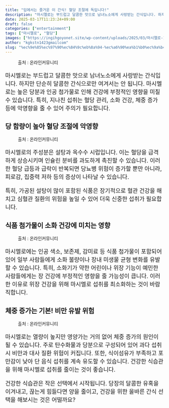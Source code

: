 ```yaml
---
title: "입에서는 즐거운 이 간식! 혈당 조절에 독입니다!"
description: "마시멜로는 부드럽고 달콤한 맛으로 남녀노소에게 사랑받는 간식입니다. 하지만 단순히 달콤한 간식으로만 여겨서는 안 됩니다. 마시멜로는 높은 당분과 인공 첨가물로 인해 건강에 부정적인 영향을 미칠 수 있습니다. 특히, 지나친 섭취는 혈당 관리, 소화 건강, 체중 증가 등에"
date: 2025-03-17T11:23:24+09:00
draft: false
categories: ["entertainment"]
tags: ["마시멜로", "혈당"]
images: ["https://ingihgoyonet.site/wp-content/uploads/2025/03/마시멜로-1024x683.jpg", "https://ingihgoyonet.site/wp-content/uploads/2025/03/마시멜로우-1024x683.jpg", "https://ingihgoyonet.site/wp-content/uploads/2025/03/마시멜로-당분-1024x683.jpg", "https://ingihgoyonet.site/wp-content/uploads/2025/03/혈당-1024x683.jpg"]
author: "kgkstn1423gmailcom"
slug: "%ec%9e%85%ec%97%90%ec%84%9c%eb%8a%94-%ec%a6%90%ea%b1%b0%ec%9a%b4-%ec%9d%b4-%ea%b0%84%ec%8b%9d-%ed%98%88%eb%8b%b9-%ec%a1%b0%ec%a0%88%ec%97%90-%eb%8f%85%ec%9e%85%eb%8b%88%eb%8b%a4"
---
```


<figure ><img src="https://ingihgoyonet.site/wp-content/uploads/2025/03/마시멜로-1024x683.jpg" alt="" style="aspect-ratio:16/9;object-fit:cover"/><figcaption >출처 : 온라인커뮤니티</figcaption></figure> <p style="font-size:18px">마시멜로는 부드럽고 달콤한 맛으로 남녀노소에게 사랑받는 간식입니다. 하지만 단순히 달콤한 간식으로만 여겨서는 안 됩니다. 마시멜로는 높은 당분과 인공 첨가물로 인해 건강에 부정적인 영향을 미칠 수 있습니다. 특히, 지나친 섭취는 혈당 관리, 소화 건강, 체중 증가 등에 악영향을 줄 수 있어 주의가 필요합니다.</p> <h2 >당 함량이 높아 혈당 조절에 악영향</h2> <figure ><img src="https://ingihgoyonet.site/wp-content/uploads/2025/03/마시멜로우-1024x683.jpg" alt="" style="aspect-ratio:16/9;object-fit:cover"/><figcaption >출처 : 온라인커뮤니티</figcaption></figure> <p style="font-size:18px">마시멜로의 주성분은 설탕과 옥수수 시럽입니다. 이는 혈당을 급격하게 상승시키며 인슐린 분비를 과도하게 촉진할 수 있습니다. 이러한 혈당 급등과 급락이 반복되면 당뇨병 위험이 증가할 뿐만 아니라, 피로감, 집중력 저하 등의 증상이 나타날 수 있습니다.</p> <p style="font-size:18px">특히, 가공된 설탕이 많이 포함된 식품은 장기적으로 혈관 건강을 해치고 심혈관 질환의 위험을 높일 수 있어 더욱 신중한 섭취가 필요합니다.</p> <h2 >식품 첨가물이 소화 건강에 미치는 영향</h2> <figure ><img src="https://ingihgoyonet.site/wp-content/uploads/2025/03/마시멜로-당분-1024x683.jpg" alt="" style="aspect-ratio:16/9;object-fit:cover"/><figcaption >출처 : 온라인커뮤니티</figcaption></figure> <p style="font-size:18px">마시멜로에는 인공 색소, 보존제, 감미료 등 식품 첨가물이 포함되어 있어 일부 사람들에게 소화 불량이나 장내 미생물 균형 변화를 유발할 수 있습니다. 특히, 소화기가 약한 어린이나 위장 기능이 예민한 사람들에게는 장 건강에 부정적인 영향을 줄 가능성이 큽니다. 이러한 이유로 위장 건강을 위해 마시멜로 섭취를 최소화하는 것이 바람직합니다.</p> <h2 >체중 증가는 기본! 비만 유발 위험</h2> <figure ><img src="https://ingihgoyonet.site/wp-content/uploads/2025/03/혈당-1024x683.jpg" alt="" style="aspect-ratio:16/9;object-fit:cover"/><figcaption >출처 : 온라인커뮤니티</figcaption></figure> <p style="font-size:18px">마시멜로는 열량이 높지만 영양가는 거의 없어 체중 증가의 원인이 될 수 있습니다. 주로 탄수화물과 당분으로 구성되어 있어 과다 섭취 시 비만과 대사 질환 위험이 커집니다. 또한, 식이섬유가 부족하고 포만감이 낮아 단 음식 섭취를 계속 유도할 수 있습니다. 건강한 식습관을 위해 마시멜로 섭취를 줄이는 것이 좋습니다.</p> <p style="font-size:18px">건강한 식습관은 작은 선택에서 시작됩니다. 당장의 달콤한 유혹을 이겨내고, 끊는게 힘들다면 양을 줄이고, 건강을 위한 올바른 간식 선택을 해보시는 것은 어떨까요?</p>